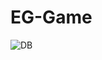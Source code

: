 # EG-Game

![DB](https://user-images.githubusercontent.com/39364010/154277608-c911683e-52c0-457d-b122-3a9e3c4705c7.PNG)
